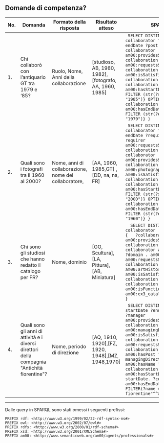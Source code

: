 ## Domande di competenza?

| No. | Domanda                                                                                                 | Formato della risposta                                           | Risultato atteso                                          | SPARQL                                                                                                                                                                                                                                                                                                                           |
|-----|---------------------------------------------------------------------------------------------------------|------------------------------------------------------------------|-----------------------------------------------------------|----------------------------------------------------------------------------------------------------------------------------------------------------------------------------------------------------------------------------------------------------------------------------------------------------------------------------------|
| 1.  | Chi collaborò con l’antiquario GT tra 1979 e ‘85?                                                   | Ruolo, Nome, Anni della collaborazione                          | [studioso, AB, 1980, 1982],[fotografo, AA, 1960, 1985] | ``` SELECT DISTINCT ?collaborator ?startDate ?endDate ?post WHERE {  ?collaborator am00:providesServiceIn ?collaboration . am00:GT am00:requestsServiceIn ?collaboration . ?post am00:isSatisfiedBy ?collaboration. OPTIONAL {?collaboration am00:hasStartDate ?startDate  FILTER (str(?startDate) <= "1985")} OPTIONAL {?collaboration am00:hasEndDate ?endDate  FILTER (str(?endDate) >= "1979")} }```                                                                                                                                                                                                         |
| 2.  | Quali sono i fotografi tra il 1960 al 2000?                                                                    | Nome, anni di collaborazione, nome del collaboratore,                                                             | [AA, 1960, 1985,GT] , [DD, na, na, FR]| ``` SELECT DISTINCT ?collaborator ?startDate ?endDate ?requirer WHERE {  ?requirer am00:requestsServiceIn ?collaboration . ?collaborator am00:providesServiceIn ?collaboration . am00:photographer am00:isSatisfiedBy ?collaboration . OPTIONAL {?collaboration am00:hasStartDate ?startDate  FILTER (str(?startDate) <= "2000")} OPTIONAL {?collaboration am00:hasEndDate ?endDate  FILTER (str(?endDate) >= "1960")} }```                                                                                                                                                                      |
| 3.  | Chi sono gli studiosi che hanno redatto il catalogo per FR?                                                      | Nome, dominio |[GO, Scultura], [LA, Pittura], [AB, Miniatura]  | ```  SELECT DISTINCT ?collaborator  ?domain WHERE {   ?collaborator am00:providesServiceIn ?collaboration .  ?collaborator am00:isExpertIn ?domain . am00:FR am00:requestsServiceIn ?collaboration .  am00:artHistorianConsultant am00:isSatisfiedBy ?collaboration . ?collaboration am00:isFunctionalTo am00:ex3_catalogPreparation. }```|
| 4.  | Quali sono gli anni di attività e i diversi direttori della compagnia "Antichità fiorentine"?| Nome, periodo di direzione | [AQ, 1910, 1920],[FZ, 1920, 1948],[MZ, 1948,1970] | ``` SELECT DISTINCT ?manager ?startDate ?endDate WHERE {   ?manager am00:providesServiceIn ?collaboration.  am00:managingDirector am00:isSatisfiedBy ?collaboration .  ?company am00:requestsServiceIn ?collaboration . ?company am00:hasPost ?managingDirector . ?company am00:hasName ?name . ?collaboration am00:hasStartDate ?startDate. ?collaboration am00:hasEndDate ?endDate. FILTER(?name = "Antichità fiorentine"^^xsd:string) }```|

****

Dalle query in SPARQL sono stati omessi i seguenti prefissi:
```
PREFIX rdf: <http://www.w3.org/1999/02/22-rdf-syntax-ns#>
PREFIX owl: <http://www.w3.org/2002/07/owl#>
PREFIX rdfs: <http://www.w3.org/2000/01/rdf-schema#>
PREFIX xsd: <http://www.w3.org/2001/XMLSchema#>
PREFIX am00: <http://www.semanticweb.org/am00/agents/professionals#>
```

